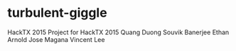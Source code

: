 # turbulent-giggle
HackTX 2015
Project for HackTX 2015
Quang Duong
Souvik Banerjee
Ethan Arnold
Jose Magana
Vincent Lee

